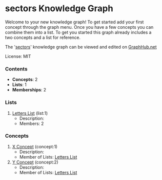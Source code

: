 # sectors Knowledge Graph

Welcome to your new knowledge graph! To get started add your first concept through the graph menu. Once you have a few concepts you can combine them into a list. To get you started this graph already includes a two concepts and a list for reference.

The '[sectors](https://graphhub.net/sectors)' knowledge graph can be viewed and edited on [GraphHub.net](https://graphhub.net)

License: MIT
### Contents
- **Concepts**: 2
- **Lists**: 1
- **Memberships**: 2
### Lists
1. [Letters List](/sectors/list/letters-list?id=1) (list:1)
   - Description: 
   - Members: 2
### Concepts
1. [X Concept](/sectors/concept/x-concept?id=1) (concept:1)
   - Description: 
   - Member of Lists: [Letters List](/sectors/list/letters-list?id=1)
1. [Y Concept](/sectors/concept/y-concept?id=2) (concept:2)
   - Description: 
   - Member of Lists: [Letters List](/sectors/list/letters-list?id=1)
